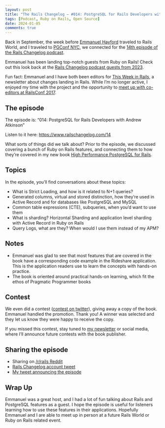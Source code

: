 ```yaml
---
layout: post
title: "The Rails Changelog — #014: PostgreSQL for Rails Developers with Andrew Atkinson 🎙️"
tags: [Podcast, Ruby on Rails, Open Source]
date: 2024-01-05
comments: true
---
```


Back in September, the week before [Emmanuel Hayford](https://www.railschangelog.com/people/emmanuel-hayford) traveled to Rails World, and I traveled to [PGConf NYC](/blog/2023/10/10/pgconf-nyc-2023), we connected for the [14th episode of the Rails Changelog podcast](https://www.railschangelog.com/14).

Emmanuel has been landing top-notch guests from Ruby on Rails! Check out this look back at the [Rails Changelog podcast guests from 2023](https://twitter.com/siaw23/status/1740632809062924448).

Fun fact: Emmanuel and I have both been editors for [This Week in Rails](https://hayford.dev/about/), a newsletter about changes landing in Rails. While I’m no longer active, I enjoyed my time with the project and the opportunity to [meet up with co-editors at RailsConf 2017](/blog/2017/06/06/railsconf-2017).

## The episode

The episode is: “014: PostgreSQL for Rails Developers with Andrew Atkinson” 

Listen to it here: <https://www.railschangelog.com/14>

What sorts of things did we talk about? Prior to the episode, we discussed covering a bunch of Ruby on Rails features, and connecting them to how they’re covered in my new book [High Performance PostgreSQL for Rails](https://pragprog.com/titles/aapsql/high-performance-postgresql-for-rails/).

## Topics

In the episode, you’ll find conversations about these topics:

- What is Strict Loading, and how is it related to N+1 queries?
- Generated columns, virtual and stored distinction, how they’re used in Active Record and for databases like PostgreSQL and MySQL
- Common table expressions (CTE), subqueries, when you’d want to use them
- What is sharding? Horizontal Sharding and application level sharding with Active Record in Ruby on Rails
- Query Logs, what are they? When would I use them instead of my APM?

## Notes

- Emmanuel was glad to see that most features that are covered in the book have a corresponding code example in the Rideshare application. This is the application readers use to learn the concepts with hands-on practice.
- The book is oriented around practical hands-on learning, which fit the ethos of Pragmatic Programmer books


## Contest

We even did a contest ([contest on twitter](https://twitter.com/railschangelog/status/1723012816825680201)), giving away a copy of the book. Emmanuel handled the promotion. Thank you! A winner was selected and they let us know they were happy to receive the copy.

If you missed this contest, stay tuned to [my newsletter](https://pgrailsbook.com/) or social media, where I’ll announce future contests with the book publisher.


## Sharing the episode

- Sharing on [/r/rails Reddit](https://www.reddit.com/r/rails/comments/17mhz7p/14_talking_postgresql_with_andrew_atkinson/)
- [Rails Changelog account tweet](https://twitter.com/railschangelog/status/1720234615900656006)
- [My tweet announcing the episode](https://twitter.com/andatki/status/1720437672592752648)


## Wrap Up

Emmanuel was a great host, and I had a lot of fun talking about Rails and PostgreSQL features as a guest. I hope the episode is useful for listeners learning how to use these features in their applications. Hopefully Emmanuel and I are able to meet up in person at a future Rails World or Ruby on Rails related event.

